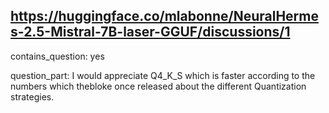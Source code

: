 ## https://huggingface.co/mlabonne/NeuralHermes-2.5-Mistral-7B-laser-GGUF/discussions/1

contains_question: yes

question_part: I would appreciate Q4_K_S which is faster according to the numbers which thebloke once released about the different Quantization strategies.